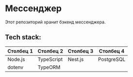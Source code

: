 # Мессенджер
Этот репозиторий хранит бэкенд мессенджера.
## Tech stack:
|Столбец 1|Столбец 2|Столбец 3|Столбец 4|
|-|-|-|-|
|Node.js|TypeScript|Nest.js|PostgreSQL|
|dotenv|TypeORM|||